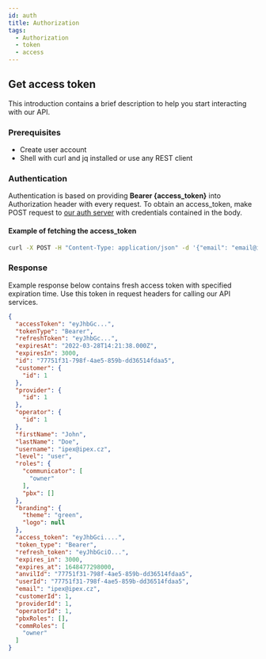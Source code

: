 ```yaml
---
id: auth
title: Authorization
tags:
  - Authorization
  - token
  - access
---
```


## Get access token

This introduction contains a brief description to help you start interacting with our API.

### Prerequisites

- Create user account
- Shell with curl and jq installed or use any REST client

### Authentication

Authentication is based on providing **Bearer {access_token}** into Authorization header with every request. To obtain an access_token, make POST request to
[our auth server](https://restapi.ipex.cz/v1/sso/login) with credentials contained in the body.

#### Example of fetching the access_token

```bash
curl -X POST -H "Content-Type: application/json" -d '{"email": "email@ipex.cz", "password": "password123"}' https://restapi.ipex.cz/v1/sso/login | jq ".access_token"
```

### Response

Example response below contains fresh access token with specified expiration time. Use this token in request headers for calling our API services.

```json
{
  "accessToken": "eyJhbGc...",
  "tokenType": "Bearer",
  "refreshToken": "eyJhbGc...",
  "expiresAt": "2022-03-28T14:21:38.000Z",
  "expiresIn": 3000,
  "id": "77751f31-798f-4ae5-859b-dd36514fdaa5",
  "customer": {
    "id": 1
  },
  "provider": {
    "id": 1
  },
  "operator": {
    "id": 1
  },
  "firstName": "John",
  "lastName": "Doe",
  "username": "ipex@ipex.cz",
  "level": "user",
  "roles": {
    "communicator": [
      "owner"
    ],
    "pbx": []
  },
  "branding": {
    "theme": "green",
    "logo": null
  },
  "access_token": "eyJhbGci....",
  "token_type": "Bearer",
  "refresh_token": "eyJhbGciO...",
  "expires_in": 3000,
  "expires_at": 1648477298000,
  "anvilId": "77751f31-798f-4ae5-859b-dd36514fdaa5",
  "userId": "77751f31-798f-4ae5-859b-dd36514fdaa5",
  "email": "ipex@ipex.cz",
  "customerId": 1,
  "providerId": 1,
  "operatorId": 1,
  "pbxRoles": [],
  "commRoles": [
    "owner"
  ]
}
```
